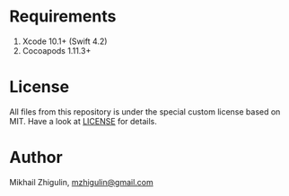 # Requirements
1. Xcode 10.1+ (Swift 4.2)
2. Cocoapods 1.11.3+

# License
All files from this repository is under the special custom license based on MIT. Have a look at [LICENSE](https://github.com/perseusrealdeal/macos.darkmode.discovery/blob/9135df7de7918bec32d1e28ce18154ab5684e390/LICENSE) for details. 

# Author
Mikhail Zhigulin, mzhigulin@gmail.com

